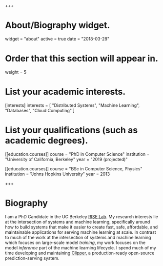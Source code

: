 +++
# About/Biography widget.
widget = "about"
active = true
date = "2018-03-28"

# Order that this section will appear in.
weight = 5

# List your academic interests.
[interests]
  interests = [
    "Distributed Systems",
    "Machine Learning",
    "Databases",
    "Cloud Computing"
  ]

# List your qualifications (such as academic degrees).
[[education.courses]]
  course = "PhD in Computer Science"
  institution = "University of California, Berkeley"
  year = "2019 (projected)"

[[education.courses]]
  course = "BSc in Computer Science, Physics"
  institution = "Johns Hopkins University"
  year = 2013
 
+++

# Biography

I am a PhD Candidate in the UC Berkeley [RISE Lab](https://rise.cs.berkeley.edu/).
My research interests lie at the intersection of systems and machine learning, specifically around how to build systems
that make it easier to create fast, safe, affordable, and maintainable applications for serving machine learning at scale.
In contrast to much of the work at the intersection of systems and machine learning which focuses on large-scale
model *training*, my work focuses on the model *inference* part of the machine learning lifecycle.
I spend much of my time developing and maintaining [Clipper](http://clipper.ai), a production-ready open-source prediction-serving system.
